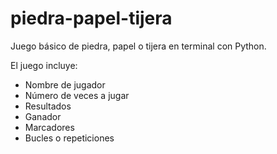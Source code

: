 # piedra-papel-tijera
Juego básico de piedra, papel o tijera en terminal con Python.

El juego incluye:
- Nombre de jugador
- Número de veces a jugar
- Resultados
- Ganador
- Marcadores
- Bucles o repeticiones
